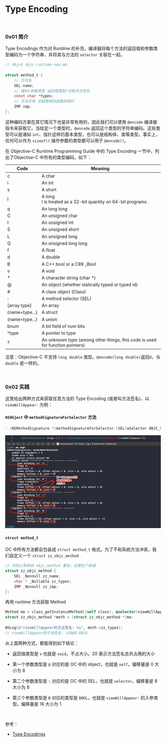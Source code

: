 # Type Encoding


<br>

### 0x01 简介

Type Encodings 作为对 Runtime 的补充，编译器将每个方法的返回值和参数类型编码为一个字符串，并将其与方法的 `selector` 关联在一起。

```Objective-C
// objc4 objc-runtime-new.mm

struct method_t {
    // 方法名
    SEL name;
    // 编码(参数类型 返回值类型)也称方法签名
    const char *types;
    // 方法实现 也就是指向函数的指针
    IMP imp;
};
```

这种编码方案在其它情况下也是非常有用的，因此我们可以使用 `@encode` 编译器指令来获取它。当给定一个类型时，`@encode` 返回这个类型的字符串编码。这些类型可以是诸如 `int`、指针这样的基本类型，也可以是结构体、类等类型。事实上，任何可以作为 `sizeof()` 操作参数的类型都可以用于 `@encode()`。

在 Objective-C Runtime Programming Guide 中的 Type Encoding 一节中，列出了Objective-C 中所有的类型编码，如下：

| Code | Meaning |
|--- | --- |
| c | A char |
| i | An int |
| s | A short |
| l | A long <br> l is treated as a 32-bit quantity on 64-bit programs. |
| q | An long long |
| C | An unsigned char |
| I | An unsigned int |
| S | An unsigned short |
| L | An unsigned long |
| Q | An unsigned long long |
| f | A float |
| d | A double |
| B | A C++ bool or a C99 _Bool |
| v | A void |
| * | A character string (char *) |
| @ | An object (whether statically typed or typed id) |
| # | A class object (Class) |
| : | A method selector (SEL) |
| [array type] | An array |
| {name=type...} | A struct |
| (name=type...) | A union |
| bnum | A bit field of num bits |
| ^type | A pointer to type |
| ? | An unknown type (among other things, this code is used for function pointers) |

注意：Objective-C 不支持 `long double` 类型。`@encode(long double)`返回`d`，与 `double` 是一样的。


<br>


### 0x02 实践

这里给出两种方式来获取任意方法的 Type Encoding (或者叫方法签名)，以 `viewWillAppear:` 为例：

#### `NSObject` 中 `methodSignatureForSelector` 方法

```Objective-C
- (NSMethodSignature *)methodSignatureForSelector:(SEL)aSelector OBJC_SWIFT_UNAVAILABLE("");
```

![](../Images/iOS/TypeEncoding/TypeEncoding_images01.png)


#### `struct method_t` 

OC 中所有方法都会包装成 `struct method_t` 格式。为了不和系统方法冲突，我们自定义一个 `struct zz_objc_method` 

```Objective-C
// 为防止和系统 objc_method 重名，这里加个前缀
struct zz_objc_method {
    SEL _Nonnull zz_name;
    char * _Nullable zz_types;
    IMP _Nonnull zz_imp;
};
```

再用 runtime 方法获取 Method 

```Objective-C
Method me = class_getInstanceMethod([self class], @selector(viewWillAppear:));
struct zz_objc_method *meth = (struct zz_objc_method *)me;

NSLog(@"viewWillAppear的方法签名: %s", meth->zz_types);
// viewWillAppear的方法签名: v20@0:8B16
```

从上面两种方式，都能得到如下结论：

- 返回值类型是 `v` 也就是 `void`，不占大小。20 表示方法签名总共占用的大小

- 第一个参数类型是 `@` 对应的是 OC 中的 object，也就是 `self`。偏移量是 0 大小为 8
- 第二个参数类型是 `:` 对应的是 OC 中的 SEL，也就是 `selector`。偏移量是 8 大小为 8
-  第三个参数类型是 `B` 对应的类型是 `BOOL`，也就是 `viewWillAppear:` 的入参类型。偏移量是 16 大小为 1

<br>

参考：

- [Type Encodings
](https://developer.apple.com/library/archive/documentation/Cocoa/Conceptual/ObjCRuntimeGuide/Articles/ocrtTypeEncodings.html)





<br>